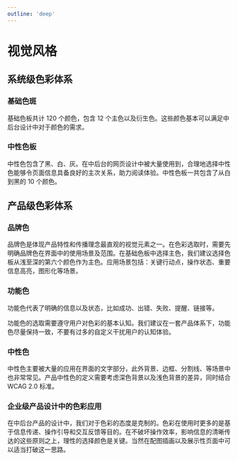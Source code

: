 ```yaml
---
outline: 'deep'
---
```


# 视觉风格

## 系统级色彩体系

### 基础色斑

基础色板共计 120 个颜色，包含 12 个主色以及衍生色。这些颜色基本可以满足中后台设计中对于颜色的需求。

### 中性色板

中性色包含了黑、白、灰。在中后台的网页设计中被大量使用到，合理地选择中性色能够令页面信息具备良好的主次关系，助力阅读体验。中性色板一共包含了从白到黑的 10 个颜色。

## 产品级色彩体系

### 品牌色

品牌色是体现产品特性和传播理念最直观的视觉元素之一。在色彩选取时，需要先明确品牌色在界面中的使用场景及范围。在基础色板中选择主色，我们建议选择色板从浅至深的第六个颜色作为主色。应用场景包括：关键行动点，操作状态、重要信息高亮，图形化等场景。

### 功能色

功能色代表了明确的信息以及状态，比如成功、出错、失败、提醒、链接等。

功能色的选取需要遵守用户对色彩的基本认知。我们建议在一套产品体系下，功能色尽量保持一致，不要有过多的自定义干扰用户的认知体验。

### 中性色

中性色主要被大量的应用在界面的文字部分，此外背景、边框、分割线、等场景中也非常常见。产品中性色的定义需要考虑深色背景以及浅色背景的差异，同时结合 WCAG 2.0 标准。

### 企业级产品设计中的色彩应用

在中后台产品的设计中，我们对于色彩的态度是克制的。色彩在使用时更多的是基于信息传递、操作引导和交互反馈等目的。在不破坏操作效率，影响信息的清晰传达的这些原则之上，理性的选择颜色是关键。当然在配图插画以及展示性页面中可以适当打破这一思路。


